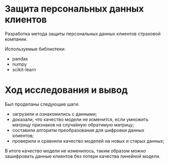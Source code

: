 # Защита персональных данных клиентов
Разработка метода защиты персональных данных клиентов страховой компании.

Используемые библиотеки:

* pandas
* numpy
* scikit-learn

# Ход исследования и вывод
Был проделаны следующие шаги:

* загрузили и ознакомились с данными;
* доказали, что качество модели не изменится, если умножить матрицу признаков на случайную обратимую матрицу;
* составили алгоритм преобразования для шифровки данных клиентов;
* проверили и сравнили качество моделей на новых и старых данных;
  
В итоге качество модели не изменилось, таким образом можно зашифровать данные клиентов без потери качества линейной модели.
